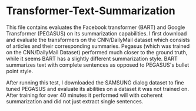 # Transformer-Text-Summarization

This file contains evaluates the Facebook transformer (BART) and Google Transformer (PEGASUS) on its summarization capabilities. I first download and evaluate the transformers on the CNN/DailyMail dataset which consists of articles and their corresponding summaries. Pegasus (which was trained on the CNN/DailyMail Dataset) performed much closer to the ground truth, while it seems BART has a slightly different summarization style. BART summarizes text with complete sentences as opposed to PEGASUS's bullet point style.

After running this test, I downloaded the SAMSUNG dialog dataset to fine tuned PEGASUS and evaluate its abilities on a dataset it was not trained on. After training for over 40 minutes it performed will with coherent summarization and did not just extract single sentences.

